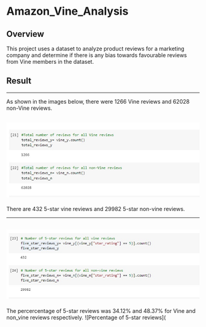 # Amazon_Vine_Analysis
## Overview
This project uses a dataset to analyze product reviews for a marketing company and determine if there is any bias towards favourable reviews from Vine members in the dataset.
## Result
---
As shown in the images below, there were 1266 Vine reviews and 62028 non-Vine reviews.

![Total Reviews](https://github.com/Elewekeadanma/Amazon_Vine_Analysis/blob/main/Total_reviews.jpg)
---
There are 432 5-star vine reviews and 29982 5-star non-vine reviews.

---
![5-star reviews](https://github.com/Elewekeadanma/Amazon_Vine_Analysis/blob/main/five_star_reviews.jpg)
---
The percercentage of 5-star reviews was 34.12% and 48.37% for Vine and non_vine reviews respectively.
![Percentage of 5-star reviews](
